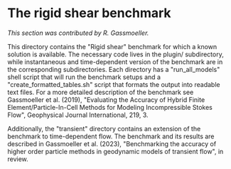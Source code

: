 # The rigid shear benchmark

*This section was contributed by R. Gassmoeller.*

This directory contains the "Rigid shear" benchmark for which a known solution
is available. The necessary code lives in the plugin/ subdirectory, while
instantaneous and time-dependent version of the benchmark are in the
corresponding subdirectories. Each directory has a "run_all_models" shell
script that will run the benchmark setups and a "create_formatted_tables.sh"
script that formats the output into readable text files. For a more
detailed description of the benchmark see Gassmoeller et al. (2019), "Evaluating
the Accuracy of Hybrid Finite Element/Particle-In-Cell Methods for
Modeling Incompressible Stokes Flow", Geophysical Journal International, 219, 3.

Additionally, the "transient" directory contains an extension of the benchmark
to time-dependent flow. The benchmark and its results are described in
Gassmoeller et al. (2023), "Benchmarking the accuracy of higher order particle methods in geodynamic models of transient flow", in review.
